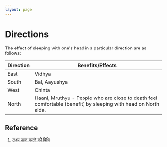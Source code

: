 ```yaml
---
layout: page
---
```


# Directions

The effect of sleeping with one's head in a particular direction are as follows:

Direction | Benefits/Effects
-- | --
East | Vidhya
South | Bal, Aayushya
West | Chinta
North | Haani, Mruthyu - People who are close to death feel comfortable (benefit) by sleeping with head on North side.

## Reference

1. [लक्ष्य प्राप्त करने की विधि](https://youtu.be/8oLOrYtvMTE?t=120)

